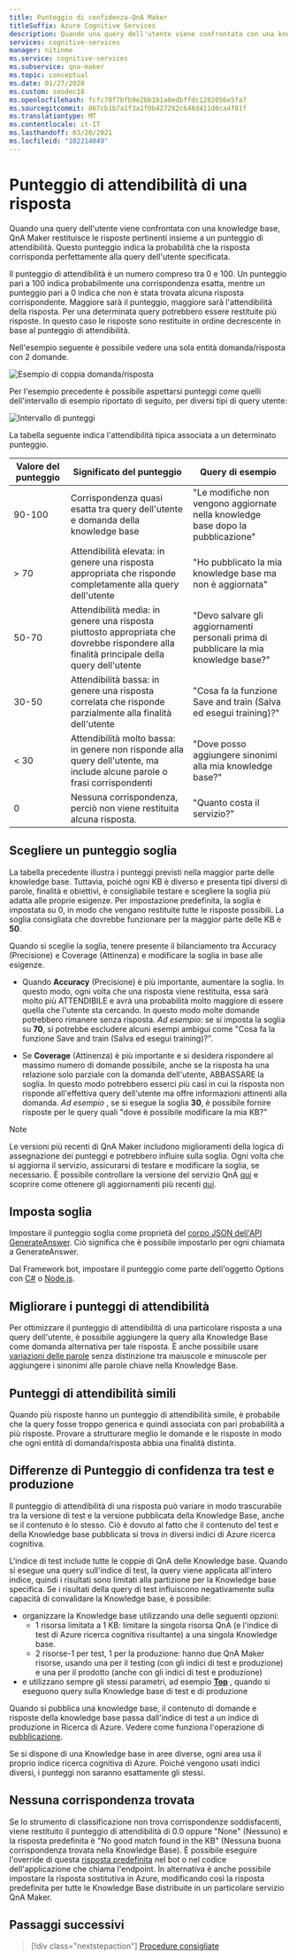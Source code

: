 ```yaml
---
title: Punteggio di confidenza-QnA Maker
titleSuffix: Azure Cognitive Services
description: Quando una query dell'utente viene confrontata con una knowledge base, QnA Maker restituisce le risposte pertinenti insieme a un punteggio di attendibilità.
services: cognitive-services
manager: nitinme
ms.service: cognitive-services
ms.subservice: qna-maker
ms.topic: conceptual
ms.date: 01/27/2020
ms.custom: seodec18
ms.openlocfilehash: fcfc70f7bfb9e2bb1b1a0edbffdc1282056e5fa7
ms.sourcegitcommit: 867cb1b7a1f3a1f0b427282c648d411d0ca4f81f
ms.translationtype: MT
ms.contentlocale: it-IT
ms.lasthandoff: 03/20/2021
ms.locfileid: "102214049"
---
```

# <a name="the-confidence-score-of-an-answer"></a>Punteggio di attendibilità di una risposta
Quando una query dell'utente viene confrontata con una knowledge base, QnA Maker restituisce le risposte pertinenti insieme a un punteggio di attendibilità. Questo punteggio indica la probabilità che la risposta corrisponda perfettamente alla query dell'utente specificata.

Il punteggio di attendibilità è un numero compreso tra 0 e 100. Un punteggio pari a 100 indica probabilmente una corrispondenza esatta, mentre un punteggio pari a 0 indica che non è stata trovata alcuna risposta corrispondente. Maggiore sarà il punteggio, maggiore sarà l'attendibilità della risposta. Per una determinata query potrebbero essere restituite più risposte. In questo caso le risposte sono restituite in ordine decrescente in base al punteggio di attendibilità.

Nell'esempio seguente è possibile vedere una sola entità domanda/risposta con 2 domande.


![Esempio di coppia domanda/risposta](../media/qnamaker-concepts-confidencescore/ranker-example-qna.png)

Per l'esempio precedente è possibile aspettarsi punteggi come quelli dell'intervallo di esempio riportato di seguito, per diversi tipi di query utente:


![Intervallo di punteggi](../media/qnamaker-concepts-confidencescore/ranker-score-range.png)


La tabella seguente indica l'attendibilità tipica associata a un determinato punteggio.

|Valore del punteggio|Significato del punteggio|Query di esempio|
|--|--|--|
|90-100|Corrispondenza quasi esatta tra query dell'utente e domanda della knowledge base|"Le modifiche non vengono aggiornate nella knowledge base dopo la pubblicazione"|
|> 70|Attendibilità elevata: in genere una risposta appropriata che risponde completamente alla query dell'utente|"Ho pubblicato la mia knowledge base ma non è aggiornata"|
|50-70|Attendibilità media: in genere una risposta piuttosto appropriata che dovrebbe rispondere alla finalità principale della query dell'utente|"Devo salvare gli aggiornamenti personali prima di pubblicare la mia knowledge base?"|
|30-50|Attendibilità bassa: in genere una risposta correlata che risponde parzialmente alla finalità dell'utente|"Cosa fa la funzione Save and train (Salva ed esegui training)?"|
|< 30|Attendibilità molto bassa: in genere non risponde alla query dell'utente, ma include alcune parole o frasi corrispondenti |"Dove posso aggiungere sinonimi alla mia knowledge base?"|
|0|Nessuna corrispondenza, perciò non viene restituita alcuna risposta.|"Quanto costa il servizio?"|

## <a name="choose-a-score-threshold"></a>Scegliere un punteggio soglia
La tabella precedente illustra i punteggi previsti nella maggior parte delle knowledge base. Tuttavia, poiché ogni KB è diverso e presenta tipi diversi di parole, finalità e obiettivi, è consigliabile testare e scegliere la soglia più adatta alle proprie esigenze. Per impostazione predefinita, la soglia è impostata su 0, in modo che vengano restituite tutte le risposte possibili. La soglia consigliata che dovrebbe funzionare per la maggior parte delle KB è **50**.

Quando si sceglie la soglia, tenere presente il bilanciamento tra Accuracy (Precisione) e Coverage (Attinenza) e modificare la soglia in base alle esigenze.

- Quando **Accuracy** (Precisione) è più importante, aumentare la soglia. In questo modo, ogni volta che una risposta viene restituita, essa sarà molto più ATTENDIBILE e avrà una probabilità molto maggiore di essere quella che l'utente sta cercando. In questo modo molte domande potrebbero rimanere senza risposta. *Ad esempio:* se si imposta la soglia su **70**, si potrebbe escludere alcuni esempi ambigui come "Cosa fa la funzione Save and train (Salva ed esegui training)?".

- Se **Coverage** (Attinenza) è più importante e si desidera rispondere al massimo numero di domande possibile, anche se la risposta ha una relazione solo parziale con la domanda dell'utente, ABBASSARE la soglia. In questo modo potrebbero esserci più casi in cui la risposta non risponde all'effettiva query dell'utente ma offre informazioni attinenti alla domanda. *Ad esempio* , se si esegue la soglia **30**, è possibile fornire risposte per le query quali "dove è possibile modificare la mia KB?"

> [!NOTE]
> Le versioni più recenti di QnA Maker includono miglioramenti della logica di assegnazione dei punteggi e potrebbero influire sulla soglia. Ogni volta che si aggiorna il servizio, assicurarsi di testare e modificare la soglia, se necessario. È possibile controllare la versione del servizio QnA [qui](https://www.qnamaker.ai/UserSettings) e scoprire come ottenere gli aggiornamenti più recenti [qui](../How-To/configure-QnA-Maker-resources.md#get-the-latest-runtime-updates).

## <a name="set-threshold"></a>Imposta soglia

Impostare il punteggio soglia come proprietà del [corpo JSON dell'API GenerateAnswer](../how-to/metadata-generateanswer-usage.md#generateanswer-request-configuration). Ciò significa che è possibile impostarlo per ogni chiamata a GenerateAnswer.

Dal Framework bot, impostare il punteggio come parte dell'oggetto Options con [C#](../how-to/metadata-generateanswer-usage.md?#use-qna-maker-with-a-bot-in-c) o [Node.js](../how-to/metadata-generateanswer-usage.md?#use-qna-maker-with-a-bot-in-nodejs).

## <a name="improve-confidence-scores"></a>Migliorare i punteggi di attendibilità
Per ottimizzare il punteggio di attendibilità di una particolare risposta a una query dell'utente, è possibile aggiungere la query alla Knowledge Base come domanda alternativa per tale risposta. È anche possibile usare [variazioni delle parole](/rest/api/cognitiveservices/qnamaker/alterations/replace) senza distinzione tra maiuscole e minuscole per aggiungere i sinonimi alle parole chiave nella Knowledge Base.


## <a name="similar-confidence-scores"></a>Punteggi di attendibilità simili
Quando più risposte hanno un punteggio di attendibilità simile, è probabile che la query fosse troppo generica e quindi associata con pari probabilità a più risposte. Provare a strutturare meglio le domande e le risposte in modo che ogni entità di domanda/risposta abbia una finalità distinta.


## <a name="confidence-score-differences-between-test-and-production"></a>Differenze di Punteggio di confidenza tra test e produzione
Il punteggio di attendibilità di una risposta può variare in modo trascurabile tra la versione di test e la versione pubblicata della Knowledge Base, anche se il contenuto è lo stesso. Ciò è dovuto al fatto che il contenuto del test e della Knowledge base pubblicata si trova in diversi indici di Azure ricerca cognitiva.

L'indice di test include tutte le coppie di QnA delle Knowledge base. Quando si esegue una query sull'indice di test, la query viene applicata all'intero indice, quindi i risultati sono limitati alla partizione per la Knowledge base specifica. Se i risultati della query di test influiscono negativamente sulla capacità di convalidare la Knowledge base, è possibile:
* organizzare la Knowledge base utilizzando una delle seguenti opzioni:
    * 1 risorsa limitata a 1 KB: limitare la singola risorsa QnA (e l'indice di test di Azure ricerca cognitiva risultante) a una singola Knowledge base.
    * 2 risorse-1 per test, 1 per la produzione: hanno due QnA Maker risorse, usando una per il testing (con gli indici di test e produzione) e una per il prodotto (anche con gli indici di test e produzione)
* e utilizzano sempre gli stessi parametri, ad esempio **[Top](../how-to/improve-knowledge-base.md#use-the-top-property-in-the-generateanswer-request-to-get-several-matching-answers)** , quando si eseguono query sulla Knowledge base di test e di produzione

Quando si pubblica una knowledge base, il contenuto di domande e risposte della knowledge base passa dall'indice di test a un indice di produzione in Ricerca di Azure. Vedere come funziona l'operazione di [pubblicazione](../Quickstarts/create-publish-knowledge-base.md#publish-the-knowledge-base).

Se si dispone di una Knowledge base in aree diverse, ogni area usa il proprio indice ricerca cognitiva di Azure. Poiché vengono usati indici diversi, i punteggi non saranno esattamente gli stessi.


## <a name="no-match-found"></a>Nessuna corrispondenza trovata
Se lo strumento di classificazione non trova corrispondenze soddisfacenti, viene restituito il punteggio di attendibilità di 0.0 oppure "None" (Nessuno) e la risposta predefinita è "No good match found in the KB" (Nessuna buona corrispondenza trovata nella Knowledge Base). È possibile eseguire l'override di questa [risposta predefinita](../How-To/metadata-generateanswer-usage.md) nel bot o nel codice dell'applicazione che chiama l'endpoint. In alternativa è anche possibile impostare la risposta sostitutiva in Azure, modificando così la risposta predefinita per tutte le Knowledge Base distribuite in un particolare servizio QnA Maker.

## <a name="next-steps"></a>Passaggi successivi
> [!div class="nextstepaction"]
> [Procedure consigliate](./best-practices.md)

